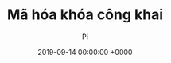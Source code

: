 ---
title: Mã hóa khóa công khai
date: 2019-09-14 00:00:00 +0000
layout: 'post'
permalink: "/crypto/046.html"
author: 'Pi'
tags: []

---